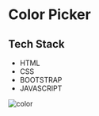 
# Color Picker




## Tech Stack

- HTML
- CSS
- BOOTSTRAP
- JAVASCRIPT



![color](https://user-images.githubusercontent.com/111624220/201877503-3982c17c-87f2-4cfd-ad73-1ffea3cd5bdb.png)
